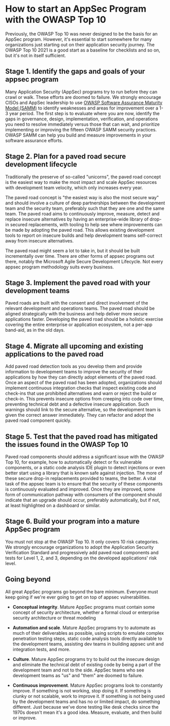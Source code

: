 # How to start an AppSec Program with the OWASP Top 10 

Previously, the OWASP Top 10 was never designed to be the basis for an
AppSec program. However, it's essential to start somewhere for many
organizations just starting out on their application security journey.
The OWASP Top 10 2021 is a good start as a baseline for checklists and
so on, but it's not in itself sufficient.

## Stage 1. Identify the gaps and goals of your appsec program

Many Application Security (AppSec) programs try to run before they can
crawl or walk. These efforts are doomed to failure. We strongly
encourage CISOs and AppSec leadership to use [OWASP Software Assurance
Maturity Model (SAMM)](https://owaspsamm.org) to identify weaknesses
and areas for improvement over a 1-3 year period. The first step is to
evaluate where you are now, identify the gaps in governance, design,
implementation, verification, and operations you need to resolve
immediately versus those that can wait, and prioritize implementing or
improving the fifteen OWASP SAMM security practices. OWASP SAMM can help
you build and measure improvements in your software assurance efforts.

## Stage 2. Plan for a paved road secure development lifecycle

Traditionally the preserve of so-called "unicorns", the paved road
concept is the easiest way to make the most impact and scale AppSec
resources with development team velocity, which only increases every
year.

The paved road concept is "the easiest way is also the most secure way"
and should involve a culture of deep partnerships between the
development team and the security team, preferably such that they are
one and the same team. The paved road aims to continuously improve,
measure, detect and replace insecure alternatives by having an
enterprise-wide library of drop-in secured replacements, with tooling to
help see where improvements can be made by adopting the paved road. This
allows existing development tools to report on insecure builds and help
development teams self-correct away from insecure alternatives.

The paved road might seem a lot to take in, but it should be built
incrementally over time. There are other forms of appsec programs out
there, notably the Microsoft Agile Secure Development Lifecycle. Not
every appsec program methodology suits every business.

## Stage 3. Implement the paved road with your development teams

Paved roads are built with the consent and direct involvement of the
relevant development and operations teams. The paved road should be
aligned strategically with the business and help deliver more secure
applications faster. Developing the paved road should be a holistic
exercise covering the entire enterprise or application ecosystem, not a
per-app band-aid, as in the old days.

## Stage 4. Migrate all upcoming and existing applications to the paved road

Add paved road detection tools as you develop them and provide
information to development teams to improve the security of their
applications by how they can directly adopt elements of the paved road.
Once an aspect of the paved road has been adopted, organizations should
implement continuous integration checks that inspect existing code and
check-ins that use prohibited alternatives and warn or reject the build
or check-in. This prevents insecure options from creeping into code over
time, preventing technical debt and a defective insecure application.
Such warnings should link to the secure alternative, so the development
team is given the correct answer immediately. They can refactor and
adopt the paved road component quickly.

## Stage 5. Test that the paved road has mitigated the issues found in the OWASP Top 10

Paved road components should address a significant issue with the OWASP
Top 10, for example, how to automatically detect or fix vulnerable
components, or a static code analysis IDE plugin to detect injections or
even better start using a library that is known safe against injection.
The more of these secure drop-in replacements provided to teams, the better.
A vital task of the appsec team is to ensure that the security of these
components is continuously evaluated and improved.
Once they are improved, some form of communication pathway with
consumers of the component should indicate that an upgrade should occur,
preferably automatically, but if not, at least highlighted on a
dashboard or similar.

## Stage 6. Build your program into a mature AppSec program

You must not stop at the OWASP Top 10. It only covers 10 risk
categories. We strongly encourage organizations to adopt the Application
Security Verification Standard and progressively add paved road
components and tests for Level 1, 2, and 3, depending on the developed
applications' risk level.

## Going beyond

All great AppSec programs go beyond the bare minimum. Everyone must keep
going if we're ever going to get on top of appsec vulnerabilities.

-   **Conceptual integrity**. Mature AppSec programs must contain some
    concept of security architecture, whether a formal cloud or
    enterprise security architecture or threat modeling

-   **Automation and scale**. Mature AppSec programs try to automate as
    much of their deliverables as possible, using scripts to emulate
    complex penetration testing steps, static code analysis tools
    directly available to the development teams, assisting dev teams in
    building appsec unit and integration tests, and more.

-   **Culture**. Mature AppSec programs try to build out the insecure
    design and eliminate the technical debt of existing code by being a
    part of the development team and not to the side. AppSec teams who
    see development teams as "us" and "them" are doomed to failure.

-   **Continuous improvement**. Mature AppSec programs look to
    constantly improve. If something is not working, stop doing it. If
    something is clunky or not scalable, work to improve it. If
    something is not being used by the development teams and has no or
    limited impact, do something different. Just because we've done
    testing like desk checks since the 1970s doesn't mean it's a good
    idea. Measure, evaluate, and then build or improve.
